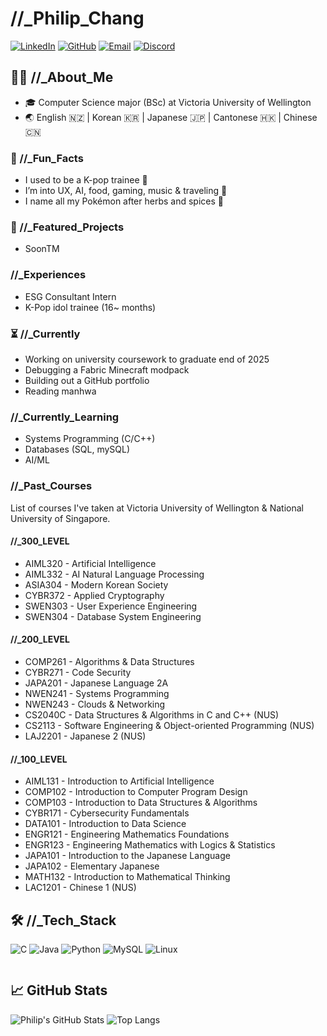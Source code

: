 # //_Philip_Chang
[![LinkedIn](https://img.shields.io/badge/-LinkedIn-0A66C2?style=flat&logo=linkedin&logoColor=white)](https://www.linkedin.com/in/philipchang/)
[![GitHub](https://img.shields.io/badge/-GitHub-181717?style=flat&logo=github&logoColor=white)](https://github.com/philip1304)
[![Email](https://img.shields.io/badge/-Email-D14836?style=flat&logo=gmail&logoColor=white)](mailto:philip.chang130499@protonmail.com)
[![Discord](https://img.shields.io/badge/-Discord-5865F2?style=flat&logo=discord&logoColor=white)](https://discordapp.com/users/269779923592282113)


## 👨‍💻 //_About_Me
- 🎓 Computer Science major (BSc) at Victoria University of Wellington
- 🌏 English 🇳🇿 | Korean 🇰🇷 | Japanese 🇯🇵 | Cantonese 🇭🇰 | Chinese 🇨🇳


### 🍜 //_Fun_Facts
- I used to be a K-pop trainee 💃
- I’m into UX, AI, food, gaming, music & traveling 🍣
- I name all my Pokémon after herbs and spices 🌿


### 🚀 //_Featured_Projects
- SoonTM


### //_Experiences
- ESG Consultant Intern
- K-Pop idol trainee (16~ months)


### ⏳ //_Currently
- Working on university coursework to graduate end of 2025
- Debugging a Fabric Minecraft modpack
- Building out a GitHub portfolio
- Reading manhwa


### //_Currently_Learning
- Systems Programming (C/C++)
- Databases (SQL, mySQL)
- AI/ML

### //_Past_Courses
List of courses I've taken at Victoria University of Wellington & National University of Singapore.
#### //_300_LEVEL
- AIML320 - Artificial Intelligence
- AIML332 - AI Natural Language Processing
- ASIA304 - Modern Korean Society
- CYBR372 - Applied Cryptography
- SWEN303 - User Experience Engineering
- SWEN304 - Database System Engineering

#### //_200_LEVEL
- COMP261 - Algorithms & Data Structures
- CYBR271 - Code Security
- JAPA201 - Japanese Language 2A
- NWEN241 - Systems Programming
- NWEN243 - Clouds & Networking
- CS2040C - Data Structures & Algorithms in C and C++ (NUS)
- CS2113  - Software Engineering & Object-oriented Programming (NUS)
- LAJ2201 - Japanese 2 (NUS)

#### //_100_LEVEL
- AIML131 - Introduction to Artificial Intelligence
- COMP102 - Introduction to Computer Program Design
- COMP103 - Introduction to Data Structures & Algorithms
- CYBR171 - Cybersecurity Fundamentals
- DATA101 - Introduction to Data Science
- ENGR121 - Engineering Mathematics Foundations
- ENGR123 - Engineering Mathematics with Logics & Statistics
- JAPA101 - Introduction to the Japanese Language
- JAPA102 - Elementary Japanese
- MATH132 - Introduction to Mathematical Thinking
- LAC1201 - Chinese 1 (NUS)

## 🛠️ //_Tech_Stack
![C](https://img.shields.io/badge/-C-00599C?style=flat&logo=c&logoColor=white)
![Java](https://img.shields.io/badge/-Java-007396?style=flat&logo=java)
![Python](https://img.shields.io/badge/-Python-3776AB?style=flat&logo=python)
![MySQL](https://img.shields.io/badge/-MySQL-4479A1?style=flat&logo=mysql)
![Linux](https://img.shields.io/badge/-Linux-FCC624?style=flat&logo=linux)




~~~

~~~

## 📈 GitHub Stats

![Philip's GitHub Stats](https://github-readme-stats.vercel.app/api?username=philip1304&show_icons=true&theme=tokyonight)
![Top Langs](https://github-readme-stats.vercel.app/api/top-langs/?username=philip1304&layout=compact&theme=tokyonight)
